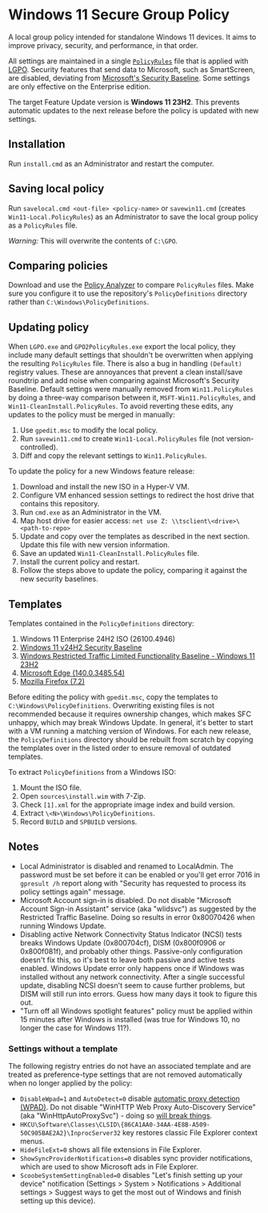 # Windows 11 Secure Group Policy

A local group policy intended for standalone Windows 11 devices. It aims to improve privacy, security, and performance, in that order.

All settings are maintained in a single [`PolicyRules`](PolicyRules/Win11.PolicyRules) file that is applied with [LGPO]. Security features that send data to Microsoft, such as SmartScreen, are disabled, deviating from [Microsoft's Security Baseline][Baseline]. Some settings are only effective on the Enterprise edition.

The target Feature Update version is **Windows 11 23H2**. This prevents automatic updates to the next release before the policy is updated with new settings.

[LGPO]: https://learn.microsoft.com/en-us/windows/security/operating-system-security/device-management/windows-security-configuration-framework/security-compliance-toolkit-10#what-is-the-local-group-policy-object-lgpo-tool
[Baseline]: https://learn.microsoft.com/en-us/windows/security/operating-system-security/device-management/windows-security-configuration-framework/windows-security-baselines

## Installation

Run `install.cmd` as an Administrator and restart the computer.

## Saving local policy

Run `savelocal.cmd <out-file> <policy-name>` or `savewin11.cmd` (creates `Win11-Local.PolicyRules`) as an Administrator to save the local group policy as a `PolicyRules` file.

*Warning:* This will overwrite the contents of `C:\GPO`.

## Comparing policies

Download and use the [Policy Analyzer][SCT] to compare `PolicyRules` files. Make sure you configure it to use the repository's `PolicyDefinitions` directory rather than `C:\Windows\PolicyDefinitions`.

[SCT]: https://www.microsoft.com/en-us/download/details.aspx?id=55319

## Updating policy

When `LGPO.exe` and `GPO2PolicyRules.exe` export the local policy, they include many default settings that shouldn't be overwritten when applying the resulting `PolicyRules` file. There is also a bug in handling `(Default)` registry values. These are annoyances that prevent a clean install/save roundtrip and add noise when comparing against Microsoft's Security Baseline. Default settings were manually removed from `Win11.PolicyRules` by doing a three-way comparison between it, `MSFT-Win11.PolicyRules`, and `Win11-CleanInstall.PolicyRules`. To avoid reverting these edits, any updates to the policy must be merged in manually:

1. Use `gpedit.msc` to modify the local policy.
2. Run `savewin11.cmd` to create `Win11-Local.PolicyRules` file (not version-controlled).
3. Diff and copy the relevant settings to `Win11.PolicyRules`.

To update the policy for a new Windows feature release:

1. Download and install the new ISO in a Hyper-V VM.
2. Configure VM enhanced session settings to redirect the host drive that contains this repository.
3. Run `cmd.exe` as an Administrator in the VM.
4. Map host drive for easier access: `net use Z: \\tsclient\<drive>\<path-to-repo>`
5. Update and copy over the templates as described in the next section. Update this file with new version information.
6. Save an updated `Win11-CleanInstall.PolicyRules` file.
7. Install the current policy and restart.
8. Follow the steps above to update the policy, comparing it against the new security baselines.

## Templates

Templates contained in the `PolicyDefinitions` directory:

1. Windows 11 Enterprise 24H2 ISO (26100.4946)
2. [Windows 11 v24H2 Security Baseline][SCT]
3. [Windows Restricted Traffic Limited Functionality Baseline - Windows 11 23H2][RTLFB]
4. [Microsoft Edge (140.0.3485.54)][Edge]
5. [Mozilla Firefox (7.2)][Firefox]

[RTLFB]: https://learn.microsoft.com/en-us/windows/privacy/manage-connections-from-windows-operating-system-components-to-microsoft-services
[Edge]: https://www.microsoft.com/en-us/edge/business/download
[Firefox]: https://github.com/mozilla/policy-templates/releases

Before editing the policy with `gpedit.msc`, copy the templates to `C:\Windows\PolicyDefinitions`. Overwriting existing files is not recommended because it requires ownership changes, which makes SFC unhappy, which may break Windows Update. In general, it's better to start with a VM running a matching version of Windows. For each new release, the `PolicyDefinitions` directory should be rebuilt from scratch by copying the templates over in the listed order to ensure removal of outdated templates.

To extract `PolicyDefinitions` from a Windows ISO:

1. Mount the ISO file.
2. Open `sources\install.wim` with 7-Zip.
3. Check `[1].xml` for the appropriate image index and build version.
4. Extract `\<N>\Windows\PolicyDefinitions`.
5. Record `BUILD` and `SPBUILD` versions.

## Notes

* Local Administrator is disabled and renamed to LocalAdmin. The password must be set before it can be enabled or you'll get error 7016 in `gpresult /h` report along with "Security has requested to process its policy settings again" message.
* Microsoft Account sign-in is disabled. Do not disable "Microsoft Account Sign-in Assistant" service (aka "wlidsvc") as suggested by the Restricted Traffic Baseline. Doing so results in error 0x80070426 when running Windows Update.
* Disabling active Network Connectivity Status Indicator (NCSI) tests breaks Windows Update (0x800704cf), DISM (0x800f0906 or 0x800f081f), and probably other things. Passive-only configuration doesn't fix this, so it's best to leave both passive and active tests enabled. Windows Update error only happens once if Windows was installed without any network connectivity. After a single successful update, disabling NCSI doesn't seem to cause further problems, but DISM will still run into errors. Guess how many days it took to figure this out.
* "Turn off all Windows spotlight features" policy must be applied within 15 minutes after Windows is installed (was true for Windows 10, no longer the case for Windows 11?).

### Settings without a template

The following registry entries do not have an associated template and are treated as preference-type settings that are not removed automatically when no longer applied by the policy:

* `DisableWpad=1` and `AutoDetect=0` disable [automatic proxy detection (WPAD)][WPAD]. Do not disable "WinHTTP Web Proxy Auto-Discovery Service" (aka "WinHttpAutoProxySvc") - doing so [will break things][WinHTTP].
* `HKCU\Software\Classes\CLSID\{86CA1AA0-34AA-4E8B-A509-50C905BAE2A2}\InprocServer32` key restores classic File Explorer context menus.
* `HideFileExt=0` shows all file extensions in File Explorer.
* `ShowSyncProviderNotifications=0` disables sync provider notifications, which are used to show Microsoft ads in File Explorer.
* `ScoobeSystemSettingEnabled=0` disables "Let's finish setting up your device" notification (Settings > System > Notifications > Additional settings > Suggest ways to get the most out of Windows and finish setting up this device).

[WPAD]: https://learn.microsoft.com/en-us/troubleshoot/windows-server/networking/disable-http-proxy-auth-features#how-to-disable-wpad
[WinHTTP]: https://github.com/MicrosoftDocs/windows-itpro-docs/issues/2965#issuecomment-475441420
